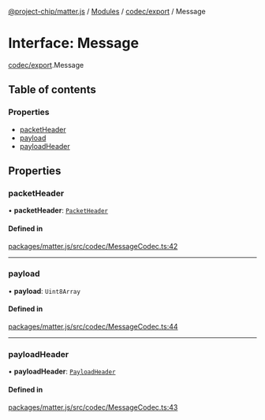 [@project-chip/matter.js](../README.md) / [Modules](../modules.md) / [codec/export](../modules/codec_export.md) / Message

# Interface: Message

[codec/export](../modules/codec_export.md).Message

## Table of contents

### Properties

- [packetHeader](codec_export.Message.md#packetheader)
- [payload](codec_export.Message.md#payload)
- [payloadHeader](codec_export.Message.md#payloadheader)

## Properties

### packetHeader

• **packetHeader**: [`PacketHeader`](codec_export.PacketHeader.md)

#### Defined in

[packages/matter.js/src/codec/MessageCodec.ts:42](https://github.com/project-chip/matter.js/blob/ac2c2688/packages/matter.js/src/codec/MessageCodec.ts#L42)

___

### payload

• **payload**: `Uint8Array`

#### Defined in

[packages/matter.js/src/codec/MessageCodec.ts:44](https://github.com/project-chip/matter.js/blob/ac2c2688/packages/matter.js/src/codec/MessageCodec.ts#L44)

___

### payloadHeader

• **payloadHeader**: [`PayloadHeader`](codec_export.PayloadHeader.md)

#### Defined in

[packages/matter.js/src/codec/MessageCodec.ts:43](https://github.com/project-chip/matter.js/blob/ac2c2688/packages/matter.js/src/codec/MessageCodec.ts#L43)
